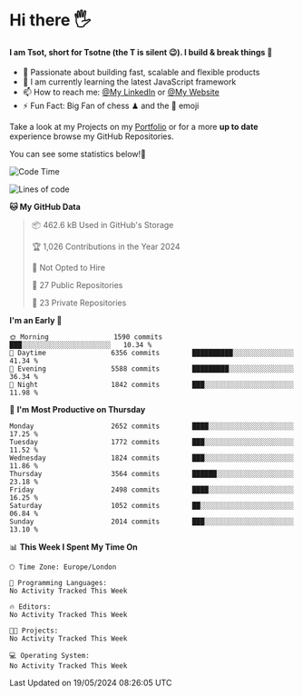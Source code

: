 # Hi there :raised_hand_with_fingers_splayed:
#### I am Tsot, short for Tsotne (the T is silent :wink:). I build & break things :space_invader:
- :telescope: Passionate about building fast, scalable and flexible products
- :seedling: I am currently learning the latest JavaScript framework 
- :mailbox: How to reach me: [@My LinkedIn](https://www.linkedin.com/in/tsotne-gvadzabia/) or [@My Website](https://tsotne.co.uk/contact)
- :zap: Fun Fact: Big Fan of chess ♟ and the 👾 emoji

Take a look at my Projects on my [Portfolio](https://tsotne.co.uk/) or for a more **up to date** experience browse my GitHub Repositories.

You can see some statistics below!:space_invader:
<!--START_SECTION:waka-->
![Code Time](http://img.shields.io/badge/Code%20Time-761%20hrs%202%20mins-blue)

![Lines of code](https://img.shields.io/badge/From%20Hello%20World%20I%27ve%20Written-6.0%20million%20lines%20of%20code-blue)

**🐱 My GitHub Data** 

> 📦 462.6 kB Used in GitHub's Storage 
 > 
> 🏆 1,026 Contributions in the Year 2024
 > 
> 🚫 Not Opted to Hire
 > 
> 📜 27 Public Repositories 
 > 
> 🔑 23 Private Repositories 
 > 
**I'm an Early 🐤** 

```text
🌞 Morning                1590 commits        ███░░░░░░░░░░░░░░░░░░░░░░   10.34 % 
🌆 Daytime                6356 commits        ██████████░░░░░░░░░░░░░░░   41.34 % 
🌃 Evening                5588 commits        █████████░░░░░░░░░░░░░░░░   36.34 % 
🌙 Night                  1842 commits        ███░░░░░░░░░░░░░░░░░░░░░░   11.98 % 
```
📅 **I'm Most Productive on Thursday** 

```text
Monday                   2652 commits        ████░░░░░░░░░░░░░░░░░░░░░   17.25 % 
Tuesday                  1772 commits        ███░░░░░░░░░░░░░░░░░░░░░░   11.52 % 
Wednesday                1824 commits        ███░░░░░░░░░░░░░░░░░░░░░░   11.86 % 
Thursday                 3564 commits        ██████░░░░░░░░░░░░░░░░░░░   23.18 % 
Friday                   2498 commits        ████░░░░░░░░░░░░░░░░░░░░░   16.25 % 
Saturday                 1052 commits        ██░░░░░░░░░░░░░░░░░░░░░░░   06.84 % 
Sunday                   2014 commits        ███░░░░░░░░░░░░░░░░░░░░░░   13.10 % 
```


📊 **This Week I Spent My Time On** 

```text
🕑︎ Time Zone: Europe/London

💬 Programming Languages: 
No Activity Tracked This Week

🔥 Editors: 
No Activity Tracked This Week

🐱‍💻 Projects: 
No Activity Tracked This Week

💻 Operating System: 
No Activity Tracked This Week
```


 Last Updated on 19/05/2024 08:26:05 UTC
<!--END_SECTION:waka-->
